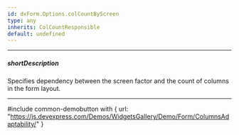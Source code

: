 ```yaml
---
id: dxForm.Options.colCountByScreen
type: any
inherits: ColCountResponsible
default: undefined
---
```

---
##### shortDescription
Specifies dependency between the screen factor and the count of columns in the form layout.

---
#include common-demobutton with {
    url: "https://js.devexpress.com/Demos/WidgetsGallery/Demo/Form/ColumnsAdaptability/"
}